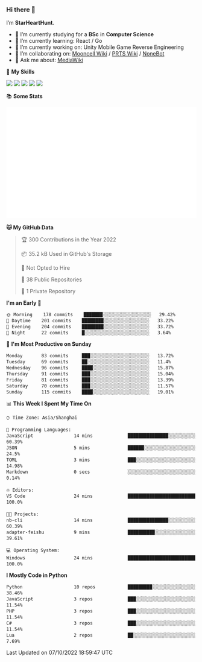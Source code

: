 ### Hi there 👋

I’m **StarHeartHunt**.

- 🏫 I’m currently studying for a **BSc** in **Computer Science**
- 🌱 I’m currently learning: React / Go
- 🔭 I’m currently working on: Unity Mobile Game Reverse Engineering
- 👯 I’m collaborating on: [Mooncell Wiki](https://fgo.wiki/) / [PRTS Wiki](http://prts.wiki/) / [NoneBot](https://github.com/nonebot)
- 💬 Ask me about: [MediaWiki](https://www.mediawiki.org)

🌟 **My Skills**

![](https://img.shields.io/badge/-Python-3e74a2?style=flat-square&logo=Python&logoColor=fff)
![](https://img.shields.io/badge/-Vue-4fc08d?style=flat-square&logo=vue.js&logoColor=fff)
![](https://img.shields.io/badge/-Node.js-339933?style=flat-square&logo=node.js&logoColor=fff)
![](https://img.shields.io/badge/-Linux-000000?style=flat-square&logo=Linux&logoColor=fff)
![](https://img.shields.io/badge/-Dotnet-512bd4?style=flat-square&logo=.net&logoColor=fff)

📚 **Some Stats**

![](https://github.com/StarHeartHunt/github-stats/blob/master/generated/overview.svg)

<!--START_SECTION:waka-->
**🐱 My GitHub Data** 

> 🏆 300 Contributions in the Year 2022
 > 
> 📦 35.2 kB Used in GitHub's Storage 
 > 
> 🚫 Not Opted to Hire
 > 
> 📜 38 Public Repositories 
 > 
> 🔑 1 Private Repository 
 > 
**I'm an Early 🐤** 

```text
🌞 Morning    178 commits    ███████░░░░░░░░░░░░░░░░░░   29.42% 
🌆 Daytime    201 commits    ████████░░░░░░░░░░░░░░░░░   33.22% 
🌃 Evening    204 commits    ████████░░░░░░░░░░░░░░░░░   33.72% 
🌙 Night      22 commits     █░░░░░░░░░░░░░░░░░░░░░░░░   3.64%

```
📅 **I'm Most Productive on Sunday** 

```text
Monday       83 commits     ███░░░░░░░░░░░░░░░░░░░░░░   13.72% 
Tuesday      69 commits     ██░░░░░░░░░░░░░░░░░░░░░░░   11.4% 
Wednesday    96 commits     ████░░░░░░░░░░░░░░░░░░░░░   15.87% 
Thursday     91 commits     ███░░░░░░░░░░░░░░░░░░░░░░   15.04% 
Friday       81 commits     ███░░░░░░░░░░░░░░░░░░░░░░   13.39% 
Saturday     70 commits     ███░░░░░░░░░░░░░░░░░░░░░░   11.57% 
Sunday       115 commits    ████░░░░░░░░░░░░░░░░░░░░░   19.01%

```


📊 **This Week I Spent My Time On** 

```text
⌚︎ Time Zone: Asia/Shanghai

💬 Programming Languages: 
JavaScript               14 mins             ███████████████░░░░░░░░░░   60.39% 
JSON                     5 mins              ██████░░░░░░░░░░░░░░░░░░░   24.5% 
TOML                     3 mins              ███░░░░░░░░░░░░░░░░░░░░░░   14.98% 
Markdown                 0 secs              ░░░░░░░░░░░░░░░░░░░░░░░░░   0.14%

🔥 Editors: 
VS Code                  24 mins             █████████████████████████   100.0%

🐱‍💻 Projects: 
nb-cli                   14 mins             ███████████████░░░░░░░░░░   60.39% 
adapter-feishu           9 mins              ██████████░░░░░░░░░░░░░░░   39.61%

💻 Operating System: 
Windows                  24 mins             █████████████████████████   100.0%

```

**I Mostly Code in Python** 

```text
Python                   10 repos            █████████░░░░░░░░░░░░░░░░   38.46% 
JavaScript               3 repos             ███░░░░░░░░░░░░░░░░░░░░░░   11.54% 
PHP                      3 repos             ███░░░░░░░░░░░░░░░░░░░░░░   11.54% 
C#                       3 repos             ███░░░░░░░░░░░░░░░░░░░░░░   11.54% 
Lua                      2 repos             ██░░░░░░░░░░░░░░░░░░░░░░░   7.69%

```



 Last Updated on 07/10/2022 18:59:47 UTC
<!--END_SECTION:waka-->
